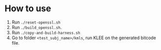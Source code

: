 # How to use

1. Run `./reset-openssl.sh`
2. Run `./build_openssl.sh`.
3. Run `./copy-and-build-harness.sh`
4. Go to folder `<test_subj_name>/kmls`, run KLEE on the generated bitcode file.
